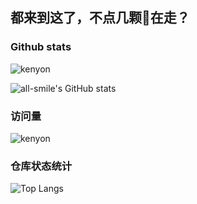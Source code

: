 ## 都来到这了，不点几颗🌟在走？

### Github stats
![kenyon](https://github-readme-stats.vercel.app/api?username=kenyon&show_icons=true&theme=tokyonight)

![all-smile's GitHub stats](https://github-readme-stats.vercel.app/api?username=kenyon&show_icons=true&theme=tokyonight)

### 访问量
![kenyon](https://profile-counter.glitch.me/kenyon/count.svg)


### 仓库状态统计
![Top Langs](https://github-readme-stats.vercel.app/api/top-langs/?username=kenyon&layout=compact&theme=tokyonight)
